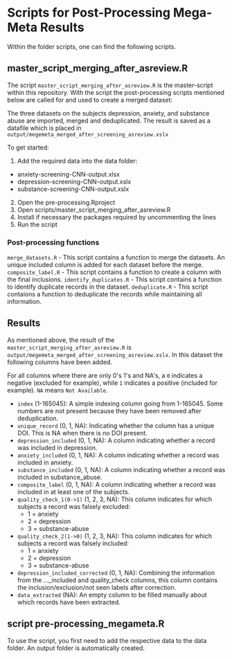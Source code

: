 # Scripts for Post-Processing Mega-Meta Results

Within the folder scripts, one can find the following scripts.

## master_script_merging_after_asreview.R
The script `master_script_merging_after_asreview.R` is the master-script
within this repository. With the script the post-processing scripts
mentioned below are called for and used to create a merged dataset:

The three datasets on the subjects depression, anxiety, and
substance abuse are imported, merged and deduplicated. The result is saved as a
datafile which is placed in `output/megemeta_merged_after_screening_asreview.xslx`

To get started:
1. Add the required data into the data folder:
  - anxiety-screening-CNN-output.xlsx
  - depression-screening-CNN-output.xslx
  - substance-screening-CNN-output.xslx
2. Open the pre-processing.Rproject
3. Open scripts/master_script_merging_after_asreview.R
4. Install if necessary the packages required by uncommenting the lines
5. Run the script

### Post-processing functions
`merge_datasets.R` - This script contains a function to merge the datasets. An unique included column is added for each dataset before the merge.
`composite_label.R` - This script contains a function to create a column with the final inclusions.
`identify_duplicates.R` - This script contains a function to identify duplicate records in the dataset.
`deduplicate.R` - This script contaions a function to deduplicate the records while maintaining all information.


## Results
As mentioned above, the result of the `master_script_merging_after_asreview.R` is
`output/megemeta_merged_after_screening_asreview.xslx`. In this dataset the following
columns have been added.

For all columns where there are only 0's 1's and NA's, a `0` indicates a negative
(excluded for example), while `1` indicates a positive (included for example). `NA`
means `Not Available`. 

- `index` (1-165045):
  A simple indexing column going from 1-165045. Some numbers are not present
  because they have been removed after deduplication.
- `unique_record` (0, 1, NA):
  Indicating whether the column has a unique DOI. This is NA when there is no
  DOI present.
- `depression_included` (0, 1, NA):
  A column indicating whether a record was included in depression.
- `anxiety_included` (0, 1, NA):
  A column indicating whether a record was included in anxiety.
- `substance_included` (0, 1, NA):
  A column indicating whether a record was included in substance_abuse.
- `composite_label` (0, 1, NA):
  A column indicating whether a record was included in at least one of the
  subjects.
- `quality_check_1(0->1)` (1, 2, 3, NA):
  This column indicates for which subjects a record was falsely excluded:
  - 1 = anxiety
  - 2 = depression
  - 3 = substance-abuse
- `quality_check_2(1->0)` (1, 2, 3, NA):
  This column indicates for which subjects a record was falsely included:
  - 1 = anxiety
  - 2 = depression
  - 3 = substance-abuse
- `depression_included_corrected` (0, 1, NA):
  Combining the information from the ..._included and quality_check columns,
  this column contains the inclusion/exclusion/not seen labels after correction.
- `data_extracted` (NA):
  An empty column to be filled manually about which records have been extracted.


## script pre-processing_megameta.R
To use the script, you first need to add the respective data to the data folder.
An output folder is automatically created.
